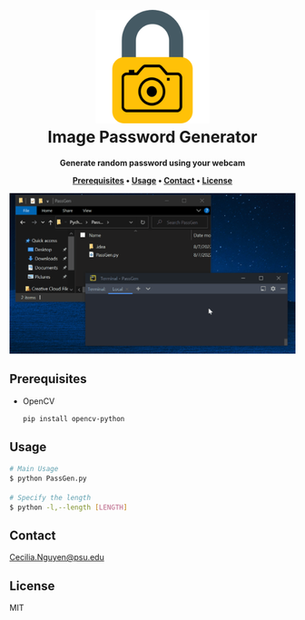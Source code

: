 
<h1 align="center">
  <br>
  <img src="https://raw.githubusercontent.com/Cecilia-HNguyen/ImagePasswordGenerator/main/img/PassGenLogo.png" alt="ImagePassGen" width="200"></a>
  <br>
  Image Password Generator
  <br>
</h1>

<h4 align="center"> Generate random password using your webcam 

<p align="center">
  <a href="#prerequisites">Prerequisites</a> •
  <a href="#usage">Usage</a> •
  <a href="#contact">Contact</a> •
  <a href="#license">License</a>
</p>

![screenshot](https://raw.githubusercontent.com/Cecilia-HNguyen/ImagePasswordGenerator/main/img/PassGen.gif)

## Prerequisites

* OpenCV
  ```sh
  pip install opencv-python
  ```

## Usage

```bash
# Main Usage
$ python PassGen.py

# Specify the length 
$ python -l,--length [LENGTH]
```



## Contact

Cecilia.Nguyen@psu.edu
## License

MIT
